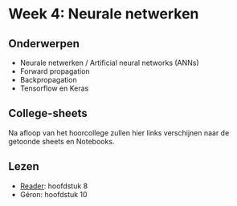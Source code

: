 # Week 4: Neurale netwerken

## Onderwerpen

* Neurale netwerken / Artificial neural networks (ANNs)
* Forward propagation
* Backpropagation
* Tensorflow en Keras

## College-sheets

Na afloop van het hoorcollege zullen hier links verschijnen naar de getoonde sheets en Notebooks.

## Lezen

* [Reader](../files/Reader%20Machine%20Learning%202.1%20CC%20BY-NC-SA%204.0.pdf): hoofdstuk 8
* Géron: hoofdstuk 10
